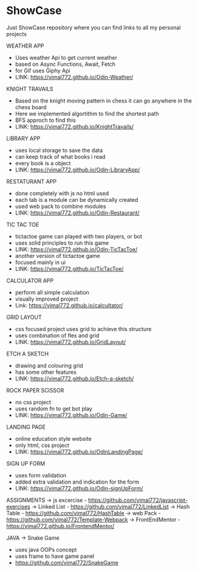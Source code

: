 # ShowCase
Just ShowCase repository where you can find links to all my personal projects

WEATHER APP
 - Uses weather Api to get current weather
 - based on Async Functions, Await, Fetch
 - for Gif uses Giphy Api
 - LINK: https://vimal772.github.io/Odin-Weather/

 KNIGHT TRAVAILS
  - Based on the knight moving pattern in chess it can go anywhere in the chess board
  - Here we implemented algortithm to find the shortest path
  - BFS approch to find this
  - LINK: https://vimal772.github.io/KnightTravails/

LIBRARY APP
 - uses local storage to save the data
 - can keep track of what books i read
 - every book is a object
 - LINK: https://vimal772.github.io/Odin-LibraryApp/

RESTATURANT APP
 - done completely with js no html used
 - each tab is a module can be dynamically created
 - used web pack to combine modules
 - LINK: https://vimal772.github.io/Odin-Restaurant/

TIC TAC TOE
 - tictactoe game can played with two players, or bot
 - uses solid principles to run this game
 - LINK: https://vimal772.github.io/Odin-TicTacToe/
 - another version of tictactoe game
 - focused mainly in ui
 - LINK: https://vimal772.github.io/TicTacToe/

CALCULATOR APP
 - perform all simple calculation
 - visually improved project
 - Link: https://vimal772.github.io/calcultator/

GRID LAYOUT
 - css focused project uses grid to achieve this structure
 - uses combination of flex and grid
 - LINK: https://vimal772.github.io/GridLayout/

ETCH A SKETCH
 - drawing and colouring grid
 - has some other features
 - LINK: https://vimal772.github.io/Etch-a-sketch/

ROCK PAPER SCISSOR
 - no css project
 - uses random fn to get bot play
 - LINK: https://vimal772.github.io/Odin-Game/

LANDING PAGE
 - online education style website
 - only html, css project
 - LINK: https://vimal772.github.io/OdinLandingPage/

SIGN UP FORM
 - uses form validation
 - added extra validation and indication for the form
 - LINK: https://vimal772.github.io/Odin-signUpForm/


ASSIGNMENTS
  -> js excercise  - https://github.com/vimal772/javascript-exercises
  -> Linked List   - https://github.com/vimal772/LinkedList
  -> Hash Table    - https://github.com/vimal772/HashTable
  -> web Pack      - https://github.com/vimal772/Template-Webpack
 -> FrontEndMentor - https://vimal772.github.io/FrontendMentor/

JAVA
 -> Snake Game
  - uses java OOPs concept
  - uses frame to have game panel
  - https://github.com/vimal772/SnakeGame
